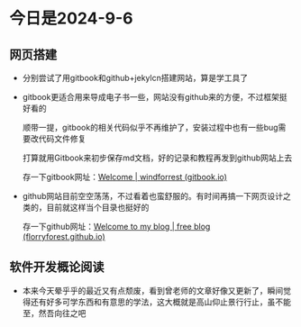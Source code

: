 # 今日是2024-9-6

## 网页搭建

- 分别尝试了用gitbook和github+jekylcn搭建网站，算是学工具了

- gitbook更适合用来导成电子书一些，网站没有github来的方便，不过框架挺好看的

  顺带一提，gitbook的相关代码似乎不再维护了，安装过程中也有一些bug需要改代码文件修复

  打算就用Gitbook来初步保存md文档，好的记录和教程再发到github网站上去

  存一下gitbook网址：[Welcome | windforrest (gitbook.io)](https://windforrest.gitbook.io/windforrest)

- github网站目前空空荡荡，不过看着也蛮舒服的。有时间再搞一下网页设计之类的，目前就这样当个目录也挺好的

  存一下github网址：[Welcome to my blog | free blog (florryforest.github.io)](https://florryforest.github.io/free-blogs/)

## 软件开发概论阅读

- 本来今天晕乎乎的最近又有点颓废，看到曾老师的文章好像又更新了，瞬间觉得还有好多可学东西和有意思的学法，这大概就是高山仰止景行行止，虽不能至，然吾向往之吧
